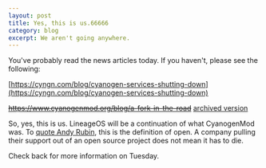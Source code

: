 ```yaml
---
layout: post
title: Yes, this is us.66666
category: blog
excerpt: We aren't going anywhere. 
---
```


You've probably read the news articles today. If you haven't, please see the following:

[https://cyngn.com/blog/cyanogen-services-shutting-down](https://cyngn.com/blog/cyanogen-services-shutting-down)

~~https://www.cyanogenmod.org/blog/a-fork-in-the-road~~ [archived version](https://web.archive.org/web/20161225144318/https://www.cyanogenmod.org/blog/a-fork-in-the-road)

So, yes, this is us. LineageOS will be a continuation of what CyanogenMod was. To [quote Andy Rubin](https://twitter.com/Arubin/status/27808662429), this is the definition of open. A company pulling their support out of an open source project does not mean it has to die.

Check back for more information on Tuesday.

